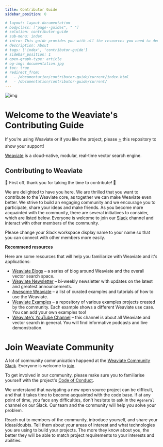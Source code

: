 ```yaml
---
title: Contributor Guide
sidebar_position: 0

# layout: layout-documentation
# bodyclass: ["page--guides", " "]
# solution: contributor-guide
# sub-menu: index
# intro: This guide provides you with all the resources you need to develop on Weaviate and it's related offerings.
# description: About
# tags: ['index', 'contributor-guide']
# sidebar_position: 1
# open-graph-type: article
# og-img: documentation.jpg
# toc: true
# redirect_from:
#   - /documentation/contributor-guide/current/index.html
#   - /documentation/contributor-guide/current/
---
```


![img](/img/contributor-guide/Weaviate.png)

# Welcome to the Weaviate's Contributing Guide 

If you’re using Weaviate or if you like the project, please <a href="https://github.com/semi-technologies/weaviate">⭐</a> this repository to show your support!

[Weaviate](https://weaviate.io/) is a cloud-native, modular, real-time vector search engine.

## Contributing to Weaviate

🎉 First off, thank you for taking the time to contribute! 🎉

We are delighted to have you here. We are thrilled that you want to contribute to the Weaviate core, as together we can make Weaviate even better. We strive to build an engaging community and we encourage you to participate, share your ideas and make friends. As you become more acquainted with the community, there are several initiatives to consider, which are listed below. Everyone is welcome to join our [Slack](https://weaviate.slack.com/) channel and interact with other members of the community.

Please change your Slack workspace display name to your name so that you can connect with other members more easily. 

**Recommend resources**

Here are some resources that will help you familiarize with Weaviate and it's applications:

* [Weaviate Blogs](/blog.html) – a series of blog around Weaviate and the overall vector search space.
* [Weaviate Newsletter](http://weaviate-newsletter.semi.technology/) – bi-weekly newsletter with updates on the latest and greatest announcements.
* [Awesome Weaviate](https://github.com/semi-technologies/awesome-weaviate) – a list of curated examples and tutorials of how to use the Weaviate.
* [Weaviate Examples](https://github.com/semi-technologies/weaviate-examples) – a repository of various examples projects created by the community. Each example shows a different Weaviate use case. You can add your own examples too!
* [Weaviate's YouTube Channel](https://www.youtube.com/c/SeMI-and-Weaviate/featured) – this channel is about all Weaviate and vector search in general. You will find informative podcasts and live demonstration.

# Join Weaviate Community

A lot of community communication happend at the [Weaviate Community Slack](https://join.slack.com/t/weaviate/shared_invite/zt-goaoifjr-o8FuVz9b1HLzhlUfyfddhw). Everyone is welcome to [join](https://join.slack.com/t/weaviate/shared_invite/zt-goaoifjr-o8FuVz9b1HLzhlUfyfddhw).

To get involved in our community, please make sure you to familiarise yourself with the project's [Code of Conduct](https://www.semi.technology/playbooks/misc/code-of-conduct.html).

We understand that navigating a new open source project can be difficult, and that it takes time to become acquainted with the code base. If at any point of time, you face any difficulties, don't hesitate to ask in the `#general` channel on our Slack. Our team and the community will help you solve your problem.

Reach out to members of the community, introduce yourself, and share your ideas/doubts. Tell them about your areas of interest and what technologies you are using to build your projects. The more they know about you, the better they will be able to match project requirements to your interests and abilities.
